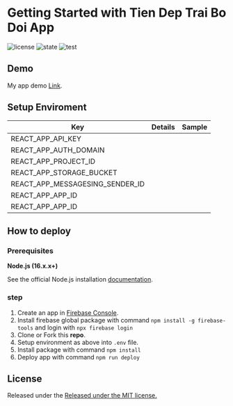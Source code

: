 # Getting Started with Tien Dep Trai Bo Doi App

![license](https://img.shields.io/badge/license-MIT-green.svg)
![state](https://img.shields.io/badge/state-completed-green.svg)
![test](https://img.shields.io/badge/bug-normal-blue.svg)

## Demo

My app demo [Link](https://tien-dep-trai-bo-doi.web.app/).

## Setup Enviroment

| Key                             | Details | Sample |
| ------------------------------- | ------- | ------ |
| REACT_APP_API_KEY               |         |        |
| REACT_APP_AUTH_DOMAIN           |         |        |
| REACT_APP_PROJECT_ID            |         |        |
| REACT_APP_STORAGE_BUCKET        |         |        |
| REACT_APP_MESSAGESING_SENDER_ID |         |        |
| REACT_APP_APP_ID                |         |        |
| REACT_APP_APP_ID                |         |        |

## How to deploy

### Prerequisites

**Node.js (16.x.x+)**

See the official Node.js installation [documentation](https://nodejs.org).

### step

1. Create an app in [Firebase Console](https://console.firebase.google.com/).
2. Install firebase global package with command `npm install -g firebase-tools` and login with `npx firebase login`
3. Clone or Fork this **repo**.
4. Setup environment as above into `.env` file.
5. Install package with command `npm install`
6. Deploy app with command `npm run deploy`

## License

Released under the [Released under the MIT license.](LICENSE)

